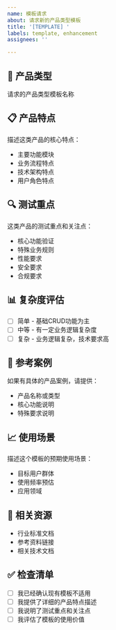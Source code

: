 ```yaml
---
name: 模板请求
about: 请求新的产品类型模板
title: '[TEMPLATE] '
labels: template, enhancement
assignees: ''

---
```


## 🎯 产品类型
请求的产品类型模板名称

## 📋 产品特点
描述这类产品的核心特点：
- 主要功能模块
- 业务流程特点
- 技术架构特点
- 用户角色特点

## 🔍 测试重点
这类产品的测试重点和关注点：
- 核心功能验证
- 特殊业务规则
- 性能要求
- 安全要求
- 合规要求

## 📊 复杂度评估
- [ ] 简单 - 基础CRUD功能为主
- [ ] 中等 - 有一定业务逻辑复杂度
- [ ] 复杂 - 业务逻辑复杂，技术要求高

## 🎨 参考案例
如果有具体的产品案例，请提供：
- 产品名称或类型
- 核心功能说明
- 特殊要求说明

## 📈 使用场景
描述这个模板的预期使用场景：
- 目标用户群体
- 使用频率预估
- 应用领域

## 🔗 相关资源
- 行业标准文档
- 参考资料链接
- 相关技术文档

## ✅ 检查清单
- [ ] 我已经确认现有模板不适用
- [ ] 我提供了详细的产品特点描述
- [ ] 我说明了测试重点和关注点
- [ ] 我评估了模板的使用价值

